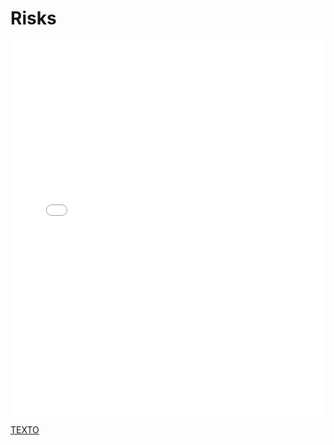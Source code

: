 # Risks

<MDXLayout>
  <embed src="/assets/files/02-Risks-bc902ec34a0a9fc2130e4208ed35da7b.pdf" type="application/pdf" width="100%" height="600px" />
</MDXLayout>

[TEXTO](../../../static/PDFs/DP/02-Risks.pdf)